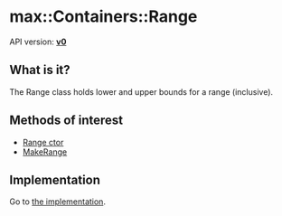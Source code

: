 # max::Containers::Range

API version: [**v0**](../../v0.md)

## What is it?

The Range class holds lower and upper bounds for a range (inclusive).

## Methods of interest

* [Range ctor](Range_ctor.md)
* [MakeRange](MakeRange.md)

## Implementation

Go to [the implementation](../../../../Code/Include/max/Containers/Range.hpp#L21).